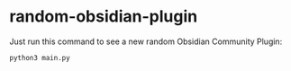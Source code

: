 # random-obsidian-plugin

Just run this command to see a new random Obsidian Community Plugin:

```
python3 main.py 
```